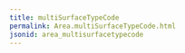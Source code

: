 ```yaml
---
title: multiSurfaceTypeCode
permalink: Area.multiSurfaceTypeCode.html
jsonid: area_multisurfacetypecode
---
```

